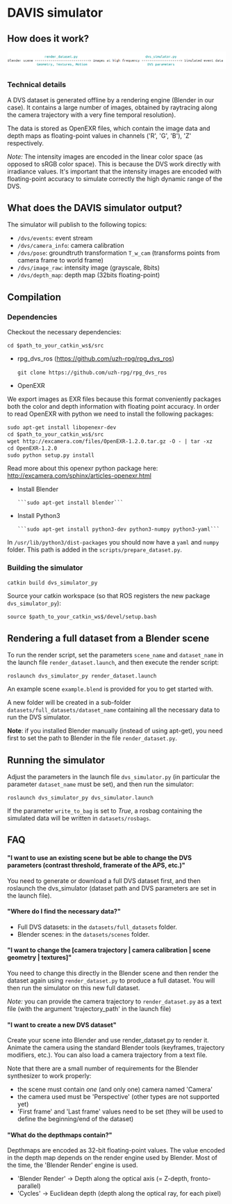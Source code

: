 # DAVIS simulator

## How does it work?

<img src="pipeline.png" width="850">

### Technical details

A DVS dataset is generated offline by a rendering engine (Blender in our case).
It contains a large number of images, obtained by raytracing along the camera trajectory with a very fine temporal resolution).

The data is stored as OpenEXR files, which contain the image data and depth maps as floating-point values in channels ('R', 'G', 'B'), 'Z' respectively.

*Note:* The intensity images are encoded in the linear color space (as opposed to sRGB color space). This is because the DVS work directly with irradiance values. It's important that the intensity images are encoded with floating-point accuracy to simulate correctly the high dynamic range of the DVS.

## What does the DAVIS simulator output?

The simulator will publish to the following topics:

- ``/dvs/events``: event stream
- ``/dvs/camera_info``: camera calibration
- ``/dvs/pose``: groundtruth transformation ``T_w_cam`` (transforms points from camera frame to world frame)
- ``/dvs/image_raw``: intensity image (grayscale, 8bits)
- ``/dvs/depth_map``: depth map (32bits floating-point)

## Compilation

### Dependencies

Checkout the necessary dependencies:

	cd $path_to_your_catkin_ws$/src

- rpg_dvs_ros (https://github.com/uzh-rpg/rpg_dvs_ros)

	```git clone https://github.com/uzh-rpg/rpg_dvs_ros```

- OpenEXR

We export images as EXR files because this format conveniently packages both the color and depth information with floating point accuracy. In order to read OpenEXR with python we need to install the following packages:

    sudo apt-get install libopenexr-dev
    cd $path_to_your_catkin_ws$/src
    wget http://excamera.com/files/OpenEXR-1.2.0.tar.gz -O - | tar -xz
    cd OpenEXR-1.2.0
    sudo python setup.py install

Read more about this openexr python package here: http://excamera.com/sphinx/articles-openexr.html  

- Install Blender
	
      ```sudo apt-get install blender```

- Install Python3

      ```sudo apt-get install python3-dev python3-numpy python3-yaml```

In ``/usr/lib/python3/dist-packages`` you should now have a ``yaml`` and ``numpy`` folder. This path is added in the ``scripts/prepare_dataset.py``.

### Building the simulator

    catkin build dvs_simulator_py
    
Source your catkin workspace (so that ROS registers the new package ``dvs_simulator_py``):

    source $path_to_your_catkin_ws$/devel/setup.bash
    
## Rendering a full dataset from a Blender scene

To run the render script, set the parameters ``scene_name`` and ``dataset_name`` in the launch file ``render_dataset.launch``, and then execute the render script:

    roslaunch dvs_simulator_py render_dataset.launch
    
An example scene ``example.blend`` is provided for you to get started with.
    
A new folder will be created in a sub-folder ``datasets/full_datasets/dataset_name`` containing all the necessary data to run the DVS simulator.

**Note**: if you installed Blender manually (instead of using apt-get), you need first to set the path to Blender in the file ``render_dataset.py``.

## Running the simulator

Adjust the parameters in the launch file ``dvs_simulator.py`` (in particular the parameter ``dataset_name`` must be set), and then run the simulator:

    roslaunch dvs_simulator_py dvs_simulator.launch
    
If the parameter ``write_to_bag`` is set to *True*, a rosbag containing the simulated data will be written in ``datasets/rosbags``.

## FAQ

#### "I want to use an existing scene but be able to change the DVS parameters (contrast threshold, framerate of the APS, etc.)"

You need to generate or download a full DVS dataset first, and then roslaunch the dvs_simulator (dataset path and DVS parameters are set in the launch file).

#### "Where do I find the necessary data?"

- Full DVS datasets: in the ``datasets/full_datasets`` folder.
- Blender scenes: in the ``datasets/scenes`` folder.

#### "I want to change the [camera trajectory | camera calibration | scene geometry | textures]"

You need to change this directly in the Blender scene and then render the dataset again using ``render_dataset.py`` to produce a full dataset. You will then run the simulator on this new full dataset.

*Note:* you can provide the camera trajectory to ``render_dataset.py`` as a text file (with the argument 'trajectory_path' in the launch file)

#### "I want to create a new DVS dataset"

Create your scene into Blender and use render_dataset.py to render it.
Animate the camera using the standard Blender tools (keyframes, trajectory modifiers, etc.). You can also load a camera trajectory from a text file.

Note that there are a small number of requirements for the Blender synthesizer to work properly:

- the scene must contain *one* (and only one) camera named 'Camera'
- the camera used must be 'Perspective' (other types are not supported yet)
- 'First frame' and 'Last frame' values need to be set (they will be used to define the beginning/end of the dataset)

#### "What do the depthmaps contain?"

Depthmaps are encoded as 32-bit floating-point values.
The value encoded in the depth map depends on the render engine used by Blender. Most of the time, the 'Blender Render' engine is used.

- 'Blender Render' -> Depth along the optical axis (= Z-depth, fronto-parallel)
- 'Cycles' -> Euclidean depth (depth along the optical ray, for each pixel)

